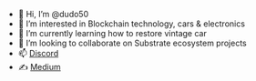- 👋 Hi, I’m @dudo50
- 👀 I’m interested in Blockchain technology, cars & electronics
- 🌱 I’m currently learning how to restore vintage car
- 💞️ I’m looking to collaborate on Substrate ecosystem projects
- 📫 [Discord]( https://discord.com/users/760018403343466506)
- ✍️ [Medium](https://medium.com/@dudo50)

<!---
dudo50/dudo50 is a ✨ special ✨ repository because its `README.md` (this file) appears on your GitHub profile.
You can click the Preview link to take a look at your changes.
--->
